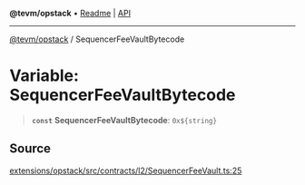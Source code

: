 **@tevm/opstack** • [Readme](../README.md) \| [API](../globals.md)

***

[@tevm/opstack](../README.md) / SequencerFeeVaultBytecode

# Variable: SequencerFeeVaultBytecode

> **`const`** **SequencerFeeVaultBytecode**: ```0x${string}```

## Source

[extensions/opstack/src/contracts/l2/SequencerFeeVault.ts:25](https://github.com/evmts/tevm-monorepo/blob/main/extensions/opstack/src/contracts/l2/SequencerFeeVault.ts#L25)

